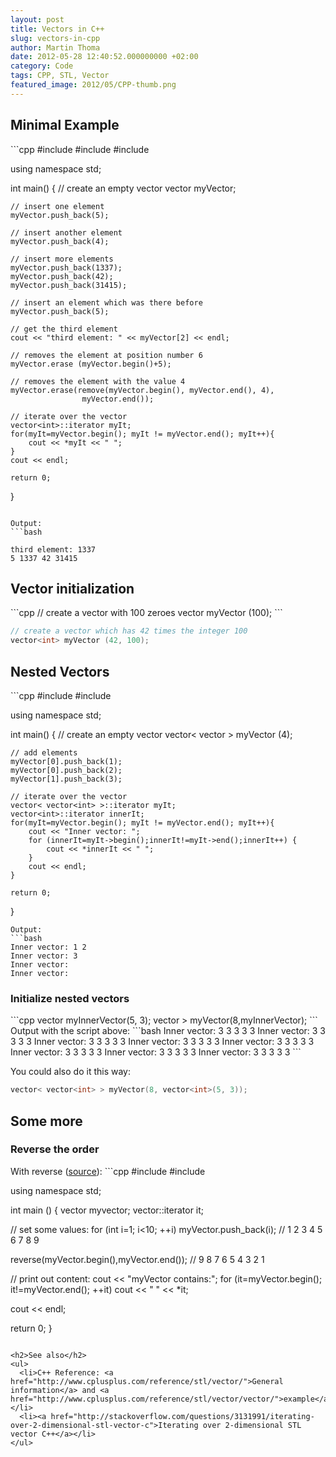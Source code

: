 ```yaml
---
layout: post
title: Vectors in C++
slug: vectors-in-cpp
author: Martin Thoma
date: 2012-05-28 12:40:52.000000000 +02:00
category: Code
tags: CPP, STL, Vector
featured_image: 2012/05/CPP-thumb.png
---
```

<h2>Minimal Example</h2>
```cpp
#include <iostream>
#include <vector>
#include <algorithm>
 
using namespace std;
 
int main() {
    // create an empty vector
    vector<int> myVector;
 
    // insert one element
    myVector.push_back(5);
 
    // insert another element
    myVector.push_back(4);
 
    // insert more elements
    myVector.push_back(1337);
    myVector.push_back(42);
    myVector.push_back(31415);
 
    // insert an element which was there before
    myVector.push_back(5);
 
    // get the third element
    cout << "third element: " << myVector[2] << endl;
 
    // removes the element at position number 6
    myVector.erase (myVector.begin()+5);
 
    // removes the element with the value 4
    myVector.erase(remove(myVector.begin(), myVector.end(), 4), 
					myVector.end());
 
    // iterate over the vector
    vector<int>::iterator myIt;
    for(myIt=myVector.begin(); myIt != myVector.end(); myIt++){
        cout << *myIt << " ";
    }
	cout << endl;
 
    return 0;
}
```

Output:
```bash

third element: 1337
5 1337 42 31415 

```

<h2>Vector initialization</h2>
```cpp
// create a vector with 100 zeroes
vector<int> myVector (100);
```

```cpp
// create a vector which has 42 times the integer 100
vector<int> myVector (42, 100);
```

<h2>Nested Vectors</h2>
```cpp
#include <iostream>
#include <vector>

using namespace std;

int main() {
	// create an empty vector
	vector< vector<int> > myVector (4);

	// add elements
	myVector[0].push_back(1);
	myVector[0].push_back(2);
	myVector[1].push_back(3);

    // iterate over the vector
    vector< vector<int> >::iterator myIt;
	vector<int>::iterator innerIt;
    for(myIt=myVector.begin(); myIt != myVector.end(); myIt++){
		cout << "Inner vector: ";
		for (innerIt=myIt->begin();innerIt!=myIt->end();innerIt++) {
			cout << *innerIt << " ";
		}
		cout << endl;
    }

	return 0;
}
```
Output:
```bash
Inner vector: 1 2 
Inner vector: 3 
Inner vector: 
Inner vector: 
```

<h3>Initialize nested vectors</h3>
```cpp
vector<int> myInnerVector(5, 3);
vector<vector<int> > myVector(8,myInnerVector);
```
Output with the script above:
```bash
Inner vector: 3 3 3 3 3 
Inner vector: 3 3 3 3 3 
Inner vector: 3 3 3 3 3 
Inner vector: 3 3 3 3 3 
Inner vector: 3 3 3 3 3 
Inner vector: 3 3 3 3 3 
Inner vector: 3 3 3 3 3 
Inner vector: 3 3 3 3 3 
```

You could also do it this way:
```cpp
vector< vector<int> > myVector(8, vector<int>(5, 3));
```

<h2>Some more</h2>
<h3>Reverse the order</h3>
With reverse (<a href="http://www.cplusplus.com/reference/algorithm/reverse/">source</a>):
```cpp
#include <algorithm>
#include <vector>

using namespace std;

int main () {
  vector<int> myvector;
  vector<int>::iterator it;

  // set some values:
  for (int i=1; i<10; ++i) myVector.push_back(i); // 1 2 3 4 5 6 7 8 9

  reverse(myVector.begin(),myVector.end());       // 9 8 7 6 5 4 3 2 1

  // print out content:
  cout << "myVector contains:";
  for (it=myVector.begin(); it!=myVector.end(); ++it)
    cout << " " << *it;

  cout << endl;

  return 0;
}
```

<h2>See also</h2>
<ul>
  <li>C++ Reference: <a href="http://www.cplusplus.com/reference/stl/vector/">General information</a> and <a href="http://www.cplusplus.com/reference/stl/vector/vector/">example</a></li>
  <li><a href="http://stackoverflow.com/questions/3131991/iterating-over-2-dimensional-stl-vector-c">Iterating over 2-dimensional STL vector C++</a></li>
</ul>
